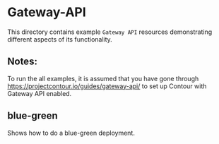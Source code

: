# Gateway-API

This directory contains example `Gateway API` resources demonstrating different aspects of its functionality.

## Notes:
 To run the all examples, it is assumed that you have gone through https://projectcontour.io/guides/gateway-api/ to set up Contour with Gateway API enabled.

## blue-green

Shows how to do a blue-green deployment.